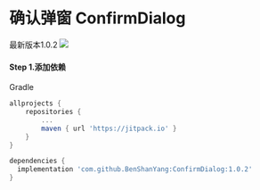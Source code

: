 # 确认弹窗 ConfirmDialog
最新版本1.0.2 [![](https://www.jitpack.io/v/BenShanYang/ConfirmDialog.svg)](https://www.jitpack.io/#BenShanYang/ConfirmDialog)

#### Step 1.添加依赖
Gradle 
```groovy
allprojects {
    repositories {
	    ...
	    maven { url 'https://jitpack.io' }
    }
}
```

```groovy
dependencies {
  implementation 'com.github.BenShanYang:ConfirmDialog:1.0.2'
}
```
